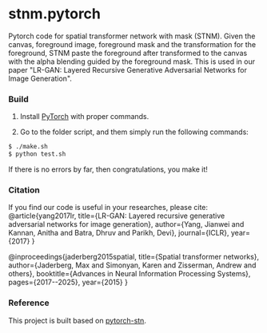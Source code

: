 # stnm.pytorch
Pytorch code for spatial transformer network with mask (STNM). Given the canvas, foreground image, foreground mask and the transformation for the foreground, STNM paste the foreground after transformed to the canvas with the alpha blending guided by the foreground mask. This is used in our paper "LR-GAN: Layered Recursive Generative Adversarial Networks for Image Generation".

### Build

1. Install [PyTorch](http://pytorch.org/) with proper commands.

2. Go to the folder script, and them simply run the following commands:
```bash
$ ./make.sh
$ python test.sh
```
If there is no errors by far, then congratulations, you make it!

### Citation
If you find our code is useful in your researches, please cite:
   @article{yang2017lr,
     title={LR-GAN: Layered recursive generative adversarial networks for image generation},
     author={Yang, Jianwei and Kannan, Anitha and Batra, Dhruv and Parikh, Devi},
     journal={ICLR},
     year={2017}
   }

   @inproceedings{jaderberg2015spatial,
     title={Spatial transformer networks},
     author={Jaderberg, Max and Simonyan, Karen and Zisserman, Andrew and others},
     booktitle={Advances in Neural Information Processing Systems},
     pages={2017--2025},
     year={2015}
   }

### Reference

This project is built based on [pytorch-stn](https://github.com/fxia22/stn.pytorch).
